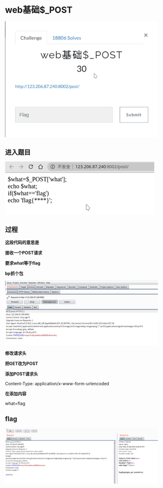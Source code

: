 # web基础$_POST

![image](./image/image10.png)

## 进入题目

![image](./image/image11.png)

## 过程

**这段代码的意思是**

**接收一个POST请求**

**要求what等于flag**

**bp抓个包**

![image](./image/image12.png)

**修改请求头**

**把GET改为POST**

**添加POST请求头**

Content-Type: application/x-www-form-urlencoded

**在添加内容**

what=flag

## flag

![image](./image/image13.png)



